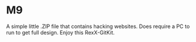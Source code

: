 # M9
A simple little .ZIP file that contains hacking websites. Does require a PC to run to get full design. Enjoy this RexX-GitKit.
